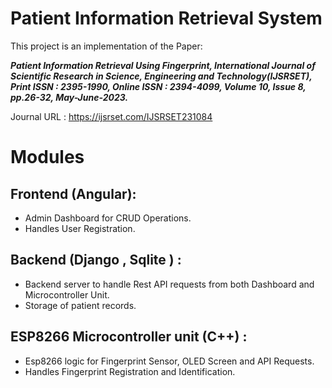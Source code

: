 # Patient Information Retrieval System
This project is an implementation of the Paper:

***Patient Information Retrieval Using Fingerprint, International Journal of Scientific Research in Science, Engineering and Technology(IJSRSET), Print ISSN : 2395-1990, Online ISSN : 2394-4099, Volume 10, Issue 8, pp.26-32, May-June-2023.***

Journal URL : https://ijsrset.com/IJSRSET231084

# Modules
## Frontend (Angular):
- Admin Dashboard for CRUD Operations.
- Handles User Registration.
## Backend (Django , Sqlite ) :
- Backend server to handle Rest API requests from both Dashboard and Microcontroller Unit.
- Storage of patient records.
## ESP8266 Microcontroller unit (C++) :
  - Esp8266 logic for Fingerprint Sensor, OLED Screen and API Requests.
  - Handles Fingerprint Registration and Identification.
  
